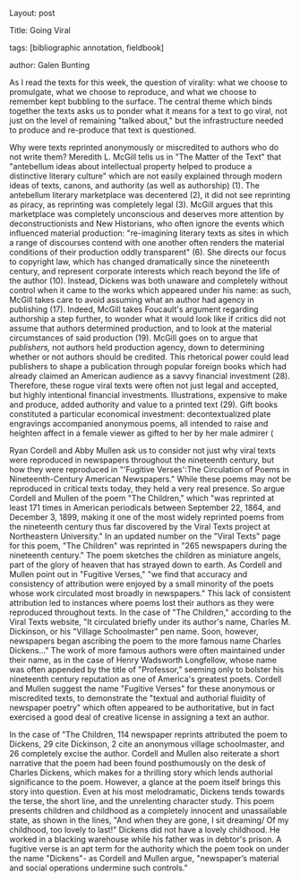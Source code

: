 Layout: post

Title: Going Viral

tags: [bibliographic annotation, fieldbook]

author: Galen Bunting

As I read the texts for this week, the question of virality: what we choose to promulgate, what we choose to reproduce, and what we choose 
to remember kept bubbling to the surface. The central theme which binds together the texts asks us to ponder what it means for a text 
to go viral, not just on the level of remaining "talked about," but the infrastructure needed to produce and re-produce that text is questioned.

Why were texts reprinted anonymously or miscredited to authors who do not write them? Meredith L. McGill tells us in "The Matter of the Text" 
that "antebellum ideas about intellectual property helped to produce a distinctive literary culture" which are not easily explained through 
modern ideas of texts, canons, and authority (as well as authorship) (1). The antebellum literary marketplace was decentered (2), it did not 
see reprinting as piracy, as reprinting was completely legal (3). McGill argues that this marketplace was completely unconscious and deserves 
more attention by deconstructionists and New Historians, who often ignore the events which influenced material production: 
"re-imagining literary texts as sites in which a range of discourses contend with one another often renders the material conditions of their 
production oddly transparent" (6). She directs our focus to copyright law, which has changed dramatically since the nineteenth century, and 
represent corporate interests which reach beyond the life of the author (10). Instead, Dickens was both unaware and completely without control 
when it came to the works which appeared under his name: as such, McGill takes care to avoid assuming what an author had agency in publishing (17). 
Indeed, McGill takes Foucault's argument regarding authorship a step further, to wonder what it would look like if critics did not assume that 
authors determined production, and to look at the material circumstances of said production (19). McGill goes on to argue that *publishers,* not 
authors held production agency, down to determining whether or not authors should be credited. This rhetorical power could lead publishers to 
shape a publication through popular foreign books which had already claimed an American audience as a savvy financial investment (28). Therefore, 
these rogue viral texts were often not just legal and accepted, but highly intentional financial investments. Illustrations, expensive to make 
and produce, added authority and value to a printed text (29). Gift books constituted a particular economical investment: decontextualized 
plate engravings accompanied anonymous poems, all intended to raise and heighten affect in a female viewer as gifted to her by her male 
admirer (

Ryan Cordell and Abby Mullen ask us to consider not just why viral texts were reproduced in newspapers throughout the 
nineteenth century, but how they were reproduced in "'Fugitive Verses':The Circulation of Poems in Nineteenth-Century American Newspapers." 
While these poems may not be reproduced in critical texts today, they held a very real presence. So argue Cordell and Mullen of the poem 
"The Children," which "was reprinted at least 171 times in American periodicals between September 22, 1864, and December 3, 1899, making 
it one of the most widely reprinted poems from the nineteenth century thus far discovered by the Viral Texts project at Northeastern 
University." In an updated number on the "Viral Texts" page for this poem, "The Children" was reprinted in "265 newspapers during the 
nineteenth century." The poem sketches the children as miniature angels, part of the glory of heaven that has strayed down to earth. As 
Cordell and Mullen point out in "Fugitive Verses," "we find that accuracy and consistency of attribution were enjoyed by a small minority 
of the poets whose work circulated most broadly in newspapers." This lack of consistent attribution led to instances where poems lost their 
authors as they were reproduced throughout texts. In the case of "The Children," according to the Viral Texts website, "It circulated briefly 
under its author's name, Charles M. Dickinson, or his "Village Schoolmaster" pen name. Soon, however, newspapers began ascribing the poem 
to the more famous name Charles Dickens..." The work of more famous authors were often maintained under their name, as in the case of 
Henry Wadsworth Longfellow, whose name was often appended by the title of "Professor," seeming only to bolster his nineteenth century reputation 
as one of America's greatest poets. Cordell and Mullen suggest the name "Fugitive Verses" for these anonymous or miscredited texts, to demonstrate
the "textual and authorial fluidity of newspaper poetry" which often appeared to be authoritative, but in fact exercised a good deal of 
creative license in assigning a text an author. 

In the case of "The Children, 114 newspaper reprints attributed the poem to Dickens, 29 cite Dickinson, 2 cite an anonymous village schoolmaster, 
and 26 completely excise the author. Cordell and Mullen also reiterate a short narrative that the poem had been found posthumously on the desk 
of Charles Dickens, which makes for a thrilling story which lends authorial significance to the poem. However, a glance at the poem itself brings 
this story into question. Even at his most melodramatic, Dickens tends towards the terse, the short line, and the unrelenting character study. 
This poem presents children and childhood as a completely innocent and unassailable state, as shown in the lines, "And when they are gone, 
I sit dreaming/ Of my childhood, too lovely to last!" Dickens did not have a lovely childhood. He worked in a blacking warehouse while his father 
was in debtor's prison. A fugitive verse is an apt term for the authority which the poem took on under the name "Dickens"- as Cordell and Mullen argue, 
"newspaper’s material and social operations undermine such controls." 
